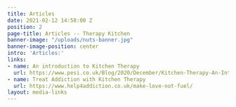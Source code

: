```yaml
---
title: Articles
date: 2021-02-12 14:58:00 Z
position: 2
page-title: Articles -- Therapy Kitchen
banner-image: "/uploads/nuts-banner.jpg"
banner-image-position: center
intro: 'Articles:'
links:
- name: An introduction to Kitchen Therapy
  url: https://www.pesi.co.uk/Blog/2020/December/Kitchen-Therapy-An-Introduction
- name: Treat Addiction with Kitchen Therapy
  url: https://www.help4addiction.co.uk/make-love-not-fuel/
layout: media-links
---
```


